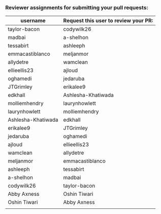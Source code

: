 ### Reviewer assignments for submitting your pull requests:

| username           | Request this user to review your PR: |
|--------------------|--------------------------------------|
| taylor-bacon       | codywilk26                           |
| madbai             | a-shelhon                            |
| tessabirt          | ashleeph                             |
| emmacastiblanco    | meljanmor                            |
| allydetre          | wamclean                             |
| ellieellis23       | ajloud                               |
| oghamedi           | jedaruba                             |
| JTGrimley          | erikalee9                            |
| edkhall            | Ashlesha-Khatiwada                   |
| molliemhendry      | laurynhowlett                        |
| laurynhowlett      | molliemhendry                        |
| Ashlesha-Khatiwada | edkhall                              |
| erikalee9          | JTGrimley                            |
| jedaruba           | oghamedi                             |
| ajloud             | ellieellis23                         |
| wamclean           | allydetre                            |
| meljanmor          | emmacastiblanco                      |
| ashleeph           | tessabirt                            |
| a-shelhon          | madbai                               |
| codywilk26         | taylor-bacon                         |
| Abby Axness        | Oshin Tiwari                         |
| Oshin Tiwari       | Abby Axness                          |
|                    |                                      |

